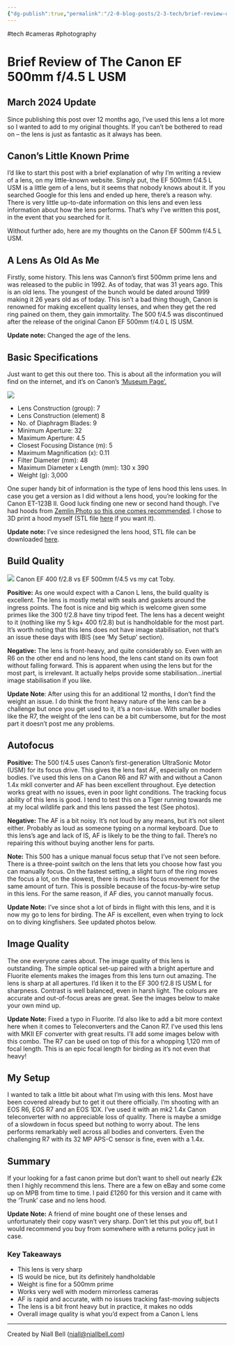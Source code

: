 ```yaml
---
{"dg-publish":true,"permalink":"/2-0-blog-posts/2-3-tech/brief-review-of-the-canon-ef-500mm-f4-5-l-usm/","title":"Brief Review of The Canon EF 500mm f/4.5 L USM","noteIcon":"1","created":"2024-04-15T22:30:13.519+01:00","updated":"2024-04-15T22:33:26.874+01:00"}
---
```


#tech #cameras #photography 
# Brief Review of The Canon EF 500mm f/4.5 L USM

## March 2024 Update

Since publishing this post over 12 months ago, I’ve used this lens a lot more so I wanted to add to my original thoughts. If you can’t be bothered to read on – the lens is just as fantastic as it always has been.

## Canon’s Little Known Prime

I’d like to start this post with a brief explanation of why I’m writing a review of a lens, on my little-known website. Simply put, the EF 500mm f/4.5 L USM is a little gem of a lens, but it seems that nobody knows about it. If you searched Google for this lens and ended up here, there’s a reason why. There is very little up-to-date information on this lens and even less information about how the lens performs. That’s why I’ve written this post, in the event that you searched for it.

Without further ado, here are my thoughts on the Canon EF 500mm f/4.5 L USM.

## A Lens As Old As Me

Firstly, some history. This lens was Cannon’s first 500mm prime lens and was released to the public in 1992. As of today, that was 31 years ago. This is an old lens. The youngest of the bunch would be dated around 1999 making it 26 years old as of today. This isn’t a bad thing though, Canon is renowned for making excellent quality lenses, and when they get the red ring pained on them, they gain immortality. The 500 f/4.5 was discontinued after the release of the original Canon EF 500mm f/4.0 L IS USM.

**Update note:** Changed the age of the lens.

## Basic Specifications

Just want to get this out there too. This is about all the information you will find on the internet, and it’s on Canon’s [‘Museum Page’.](https://global.canon/en/c-museum/product/ef307.html)

![](https://i.imgur.com/ZynXdZn.png)

- Lens Construction (group): 7
- Lens Construction (element) 8
- No. of Diaphragm Blades: 9
- Minimum Aperture: 32
- Maximum Aperture: 4.5
- Closest Focusing Distance (m): 5
- Maximum Magnification (x): 0.11
- Filter Diameter (mm): 48
- Maximum Diameter x Length (mm): 130 x 390
- Weight (g): 3,000

One super handy bit of information is the type of lens hood this lens uses. In case you get a version as I did without a lens hood, you’re looking for the Canon ET-123B II. Good luck finding one new or second hand though. I’ve had hoods from [Zemlin Photo so this one comes recommended](https://www.zemlinphoto.com/shop/ef-500mm-f-4-5l-usm/16?page=1&limit=60&sort_by=category_order&sort_order=asc). I chose to 3D print a hood myself (STL file [here](https://niallbell.com/wp-content/uploads/2023/01/Lens-Hood-6.stl?kubio-preview=saved&kubio-random=nfdAig5qD-y8PiFp-5dK) if you want it).

**Update note:** I’ve since redesigned the lens hood, STL file can be downloaded [here](https://www.tinkercad.com/things/0iYNPcLIkrN-lens-hood?sharecode=E6GmXRsx3m0R251j2_E4lQpsSngqS06jX1y-y9Scc0U).

## Build Quality
 ![](https://i.imgur.com/Wy9JlrV.png)
Canon EF 400 f/2.8 vs EF 500mm f/4.5 vs my cat Toby.

**Positive:** As one would expect with a Canon L lens, the build quality is excellent. The lens is mostly metal with seals and gaskets around the ingress points. The foot is nice and big which is welcome given some primes like the 300 f/2.8 have tiny tripod feet. The lens has a decent weight to it (nothing like my 5 kg+ 400 f/2.8) but is handholdable for the most part. It’s worth noting that this lens does not have image stabilisation, not that’s an issue these days with IBIS (see ‘My Setup’ section).

**Negative:** The lens is front-heavy, and quite considerably so. Even with an R6 on the other end and no lens hood, the lens cant stand on its own foot without falling forward. This is apparent when using the lens but for the most part, is irrelevant. It actually helps provide some stabilisation…inertial image stabilisation if you like.

**Update Note**: After using this for an additional 12 months, I don’t find the weight an issue. I do think the front heavy nature of the lens can be a challenge but once you get used to it, it’s a non-issue. With smaller bodies like the R7, the weight of the lens can be a bit cumbersome, but for the most part it doesn’t post me any problems.

## Autofocus

**Positive:** The 500 f/4.5 uses Canon’s first-generation UltraSonic Motor (USM) for its focus drive. This gives the lens fast AF, especially on modern bodies. I’ve used this lens on a Canon R6 and R7 with and without a Canon 1.4x mkII converter and AF has been excellent throughout. Eye detection works great with no issues, even in poor light conditions. The tracking focus ability of this lens is good. I tend to test this on a Tiger running towards me at my local wildlife park and this lens passed the test (See photos).

**Negative:** The AF is a bit noisy. It’s not loud by any means, but it’s not silent either. Probably as loud as someone typing on a normal keyboard. Due to this lens’s age and lack of IS, AF is likely to be the thing to fail. There’s no repairing this without buying another lens for parts.

**Note:** This 500 has a unique manual focus setup that I’ve not seen before. There is a three-point switch on the lens that lets you choose how fast you can manually focus. On the fastest setting, a slight turn of the ring moves the focus a lot, on the slowest, there is much less focus movement for the same amount of turn. This is possible because of the focus-by-wire setup in this lens. For the same reason, if AF dies, you cannot manually focus.

**Update Note:** I’ve since shot a lot of birds in flight with this lens, and it is now my go to lens for birding. The AF is excellent, even when trying to lock on to diving kingfishers. See updated photos below.

## Image Quality

The one everyone cares about. The image quality of this lens is outstanding. The simple optical set-up paired with a bright aperture and Fluorite elements makes the images from this lens turn out amazing. The lens is sharp at all apertures. I’d liken it to the EF 300 f/2.8 IS USM L for sharpness. Contrast is well balanced, even in harsh light. The colours are accurate and out-of-focus areas are great. See the images below to make your own mind up.

**Update Note:** Fixed a typo in Fluorite. I’d also like to add a bit more context here when it comes to Teleconverters and the Canon R7. I’ve used this lens with MKII EF converter with great results. I’ll add some images below with this combo. The R7 can be used on top of this for a whopping 1,120 mm of focal length. This is an epic focal length for birding as it’s not even that heavy!

## My Setup

I wanted to talk a little bit about what I’m using with this lens. Most have been covered already but to get it out there officially. I’m shooting with an EOS R6, EOS R7 and an EOS 1DX. I’ve used it with an mk2 1.4x Canon teleconverter with no appreciable loss of quality. There is maybe a smidge of a slowdown in focus speed but nothing to worry about. The lens performs remarkably well across all bodies and converters. Even the challenging R7 with its 32 MP APS-C sensor is fine, even with a 1.4x.

## Summary

If your looking for a fast canon prime but don’t want to shell out nearly £2k then I highly recommend this lens. There are a few on eBay and some come up on MPB from time to time. I paid £1260 for this version and it came with the ‘Trunk’ case and no lens hood.

**Update Note:** A friend of mine bought one of these lenses and unfortunately their copy wasn’t very sharp. Don’t let this put you off, but I would recommend you buy from somewhere with a returns policy just in case.

### Key Takeaways

- This lens is very sharp
- IS would be nice, but its definitely handholdable
- Weight is fine for a 500mm prime
- Works very well with modern mirrorless cameras
- AF is rapid and accurate, with no issues tracking fast-moving subjects
- The lens is a bit front heavy but in practice, it makes no odds
- Overall image quality is what you’d expect from a Canon L lens

---
Created by Niall Bell (niall@niallbell.com)